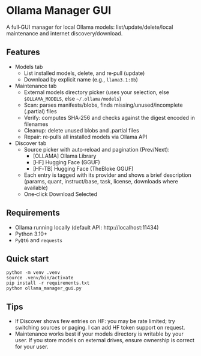 # Ollama Manager GUI

A full‑GUI manager for local Ollama models: list/update/delete/local maintenance and internet discovery/download.

## Features
- Models tab
  - List installed models, delete, and re‑pull (update)
  - Download by explicit name (e.g., `llama3.1:8b`)
- Maintenance tab
  - External models directory picker (uses your selection, else `$OLLAMA_MODELS`, else `~/.ollama/models`)
  - Scan: parses manifests/blobs, finds missing/unused/incomplete (.partial) files
  - Verify: computes SHA‑256 and checks against the digest encoded in filenames
  - Cleanup: delete unused blobs and .partial files
  - Repair: re‑pulls all installed models via Ollama API
- Discover tab
  - Source picker with auto‑reload and pagination (Prev/Next):
    - [OLLAMA] Ollama Library
    - [HF] Hugging Face (GGUF)
    - [HF‑TB] Hugging Face (TheBloke GGUF)
  - Each entry is tagged with its provider and shows a brief description (params, quant, instruct/base, task, license, downloads where available)
  - One‑click Download Selected

## Requirements
- Ollama running locally (default API: http://localhost:11434)
- Python 3.10+
- `PyQt6` and `requests`

## Quick start
```
python -m venv .venv
source .venv/bin/activate
pip install -r requirements.txt
python ollama_manager_gui.py
```

## Tips
- If Discover shows few entries on HF: you may be rate limited; try switching sources or paging. I can add HF token support on request.
- Maintenance works best if your models directory is writable by your user. If you store models on external drives, ensure ownership is correct for your user.

